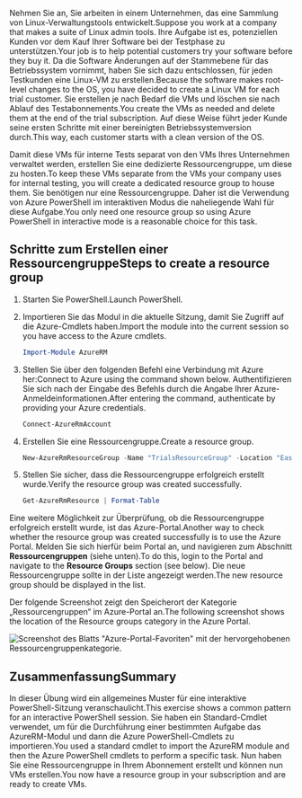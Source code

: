 <span data-ttu-id="43c1e-101">Nehmen Sie an, Sie arbeiten in einem Unternehmen, das eine Sammlung von Linux-Verwaltungstools entwickelt.</span><span class="sxs-lookup"><span data-stu-id="43c1e-101">Suppose you work at a company that makes a suite of Linux admin tools.</span></span> <span data-ttu-id="43c1e-102">Ihre Aufgabe ist es, potenziellen Kunden vor dem Kauf Ihrer Software bei der Testphase zu unterstützen.</span><span class="sxs-lookup"><span data-stu-id="43c1e-102">Your job is to help potential customers try your software before they buy it.</span></span> <span data-ttu-id="43c1e-103">Da die Software Änderungen auf der Stammebene für das Betriebssystem vornimmt, haben Sie sich dazu entschlossen, für jeden Testkunden eine Linux-VM zu erstellen.</span><span class="sxs-lookup"><span data-stu-id="43c1e-103">Because the software makes root-level changes to the OS, you have decided to create a Linux VM for each trial customer.</span></span> <span data-ttu-id="43c1e-104">Sie erstellen je nach Bedarf die VMs und löschen sie nach Ablauf des Testabonnements.</span><span class="sxs-lookup"><span data-stu-id="43c1e-104">You create the VMs as needed and delete them at the end of the trial subscription.</span></span> <span data-ttu-id="43c1e-105">Auf diese Weise führt jeder Kunde seine ersten Schritte mit einer bereinigten Betriebssystemversion durch.</span><span class="sxs-lookup"><span data-stu-id="43c1e-105">This way, each customer starts with a clean version of the OS.</span></span> 

<span data-ttu-id="43c1e-106">Damit diese VMs für interne Tests separat von den VMs Ihres Unternehmen verwaltet werden, erstellen Sie eine dedizierte Ressourcengruppe, um diese zu hosten.</span><span class="sxs-lookup"><span data-stu-id="43c1e-106">To keep these VMs separate from the VMs your company uses for internal testing, you will create a dedicated resource group to house them.</span></span> <span data-ttu-id="43c1e-107">Sie benötigen nur eine Ressourcengruppe. Daher ist die Verwendung von Azure PowerShell im interaktiven Modus die naheliegende Wahl für diese Aufgabe.</span><span class="sxs-lookup"><span data-stu-id="43c1e-107">You only need one resource group so using Azure PowerShell in interactive mode is a reasonable choice for this task.</span></span>

## <a name="steps-to-create-a-resource-group"></a><span data-ttu-id="43c1e-108">Schritte zum Erstellen einer Ressourcengruppe</span><span class="sxs-lookup"><span data-stu-id="43c1e-108">Steps to create a resource group</span></span>

1. <span data-ttu-id="43c1e-109">Starten Sie PowerShell.</span><span class="sxs-lookup"><span data-stu-id="43c1e-109">Launch PowerShell.</span></span>

1. <span data-ttu-id="43c1e-110">Importieren Sie das Modul in die aktuelle Sitzung, damit Sie Zugriff auf die Azure-Cmdlets haben.</span><span class="sxs-lookup"><span data-stu-id="43c1e-110">Import the module into the current session so you have access to the Azure cmdlets.</span></span>

   ```powershell
   Import-Module AzureRM
   ```

1. <span data-ttu-id="43c1e-111">Stellen Sie über den folgenden Befehl eine Verbindung mit Azure her:</span><span class="sxs-lookup"><span data-stu-id="43c1e-111">Connect to Azure using the command shown below.</span></span> <span data-ttu-id="43c1e-112">Authentifizieren Sie sich nach der Eingabe des Befehls durch die Angabe Ihrer Azure-Anmeldeinformationen.</span><span class="sxs-lookup"><span data-stu-id="43c1e-112">After entering the command, authenticate by providing your Azure credentials.</span></span>

   ```powershell
   Connect-AzureRmAccount
   ```

1. <span data-ttu-id="43c1e-113">Erstellen Sie eine Ressourcengruppe.</span><span class="sxs-lookup"><span data-stu-id="43c1e-113">Create a resource group.</span></span>

    ```powershell
    New-AzureRmResourceGroup -Name "TrialsResourceGroup" -Location "East US"
    ```

1. <span data-ttu-id="43c1e-114">Stellen Sie sicher, dass die Ressourcengruppe erfolgreich erstellt wurde.</span><span class="sxs-lookup"><span data-stu-id="43c1e-114">Verify the resource group was created successfully.</span></span>

    ```powershell
    Get-AzureRmResource | Format-Table
    ```
<span data-ttu-id="43c1e-115">Eine weitere Möglichkeit zur Überprüfung, ob die Ressourcengruppe erfolgreich erstellt wurde, ist das Azure-Portal.</span><span class="sxs-lookup"><span data-stu-id="43c1e-115">Another way to check whether the resource group was created successfully is to use the Azure Portal.</span></span> <span data-ttu-id="43c1e-116">Melden Sie sich hierfür beim Portal an, und navigieren zum Abschnitt **Ressourcengruppen** (siehe unten).</span><span class="sxs-lookup"><span data-stu-id="43c1e-116">To do this, login to the Portal and navigate to the **Resource Groups** section (see below).</span></span> <span data-ttu-id="43c1e-117">Die neue Ressourcengruppe sollte in der Liste angezeigt werden.</span><span class="sxs-lookup"><span data-stu-id="43c1e-117">The new resource group should be displayed in the list.</span></span>

<span data-ttu-id="43c1e-118">Der folgende Screenshot zeigt den Speicherort der Kategorie „Ressourcengruppen“ im Azure-Portal an.</span><span class="sxs-lookup"><span data-stu-id="43c1e-118">The following screenshot shows the location of the Resource groups category in the Azure Portal.</span></span>

![Screenshot des Blatts "Azure-Portal-Favoriten" mit der hervorgehobenen Ressourcengruppenkategorie.](../media/6-listing-resource-groups.png)

## <a name="summary"></a><span data-ttu-id="43c1e-120">Zusammenfassung</span><span class="sxs-lookup"><span data-stu-id="43c1e-120">Summary</span></span>
<span data-ttu-id="43c1e-121">In dieser Übung wird ein allgemeines Muster für eine interaktive PowerShell-Sitzung veranschaulicht.</span><span class="sxs-lookup"><span data-stu-id="43c1e-121">This exercise shows a common pattern for an interactive PowerShell session.</span></span> <span data-ttu-id="43c1e-122">Sie haben ein Standard-Cmdlet verwendet, um für die Durchführung einer bestimmten Aufgabe das AzureRM-Modul und dann die Azure PowerShell-Cmdlets zu importieren.</span><span class="sxs-lookup"><span data-stu-id="43c1e-122">You used a standard cmdlet to import the AzureRM module and then the Azure PowerShell cmdlets to perform a specific task.</span></span> <span data-ttu-id="43c1e-123">Nun haben Sie eine Ressourcengruppe in Ihrem Abonnement erstellt und können nun VMs erstellen.</span><span class="sxs-lookup"><span data-stu-id="43c1e-123">You now have a resource group in your subscription and are ready to create VMs.</span></span>